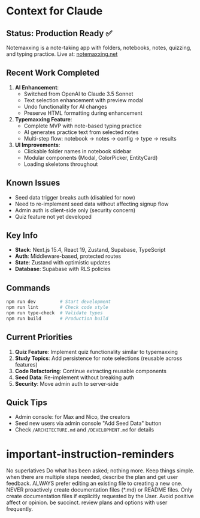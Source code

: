 # Context for Claude

## Status: Production Ready ✅

Notemaxxing is a note-taking app with folders, notebooks, notes, quizzing, and typing practice.
Live at: [notemaxxing.net](https://notemaxxing.net)

## Recent Work Completed

1. **AI Enhancement**:
   - Switched from OpenAI to Claude 3.5 Sonnet
   - Text selection enhancement with preview modal
   - Undo functionality for AI changes
   - Preserve HTML formatting during enhancement
2. **Typemaxxing Feature**:
   - Complete MVP with note-based typing practice
   - AI generates practice text from selected notes
   - Multi-step flow: notebook → notes → config → type → results
3. **UI Improvements**:
   - Clickable folder names in notebook sidebar
   - Modular components (Modal, ColorPicker, EntityCard)
   - Loading skeletons throughout

## Known Issues

- Seed data trigger breaks auth (disabled for now)
- Need to re-implement seed data without affecting signup flow
- Admin auth is client-side only (security concern)
- Quiz feature not yet developed

## Key Info

- **Stack**: Next.js 15.4, React 19, Zustand, Supabase, TypeScript
- **Auth**: Middleware-based, protected routes
- **State**: Zustand with optimistic updates
- **Database**: Supabase with RLS policies

## Commands

```bash
npm run dev         # Start development
npm run lint        # Check code style
npm run type-check  # Validate types
npm run build       # Production build
```

## Current Priorities

1. **Quiz Feature**: Implement quiz functionality similar to typemaxxing
2. **Study Topics**: Add persistence for note selections (reusable across features)
3. **Code Refactoring**: Continue extracting reusable components
4. **Seed Data**: Re-implement without breaking auth
5. **Security**: Move admin auth to server-side

## Quick Tips

- Admin console: for Max and Nico, the creators
- Seed new users via admin console "Add Seed Data" button
- Check `/ARCHITECTURE.md` and `/DEVELOPMENT.md` for details

# important-instruction-reminders

No superlatives
Do what has been asked; nothing more.
Keep things simple. when there are multiple steps needed, describe the plan and get user feedback.
ALWAYS prefer editing an existing file to creating a new one.
NEVER proactively create documentation files (\*.md) or README files. Only create documentation files if explicitly requested by the User.
Avoid positive affect or opinion.
be succinct.
review plans and options with user frequently.

